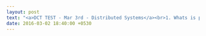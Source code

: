 ```yaml
---
layout: post
text: "<a>DCT TEST - Mar 3rd - Distributed Systems</a><br>1. Whats is pastry? Draw its diagram.(2)<br>2. Define Napster's legacy(2)<br>3. Write in detail about peer-peer middleware. (8)<br>4. Write about routing overlays. (8)"
date: 2016-03-02 18:40:00 +0530
---
```


